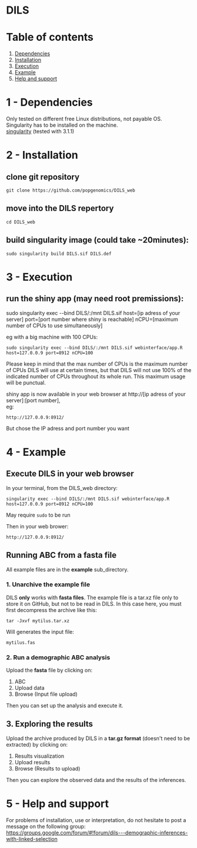 # DILS
# Table of contents
1. [Dependencies](#1---dependencies)     
2. [Installation](#2---installation)  
3. [Execution](#3---execution)  
4. [Example](#4---example)  
5. [Help and support](#5---help-and-support)

# 1 - Dependencies
Only tested on different free Linux distributions, not payable OS.  
Singularity has to be installed on the machine.  
[singularity](https://sylabs.io/docs/) (tested with 3.1.1)   
	
# 2 - Installation
## clone git repository  
```
git clone https://github.com/popgenomics/DILS_web  
```

## move into the DILS repertory  
```
cd DILS_web  
```
	
## build singularity image (could take ~20minutes):  
```  
sudo singularity build DILS.sif DILS.def  
```

# 3 - Execution  	
## run the shiny app (may need root premissions):  
sudo singularity exec --bind DILS/:/mnt DILS.sif host=[ip adress of your server] port=[port number where shiny is reachable] nCPU=[maximum number of CPUs to use simultaneously]
  
eg with a big machine with 100 CPUs:  
```  
sudo singularity exec --bind DILS/:/mnt DILS.sif webinterface/app.R host=127.0.0.9 port=8912 nCPU=100
```  

Please keep in mind that the max number of CPUs is the maximum number of CPUs DILS will use at certain times, but that DILS will not use 100% of the indicated number of CPUs throughout its whole run. This maximum usage will be punctual.  
  
shiny app is now available in your web browser at http://[ip adress of your server]:[port number],  
eg:  
```
http://127.0.0.9:8912/
```
But chose the IP adress and port number you want 
  
# 4 - Example  
## Execute DILS in your web browser
In your terminal, from the DILS_web directory:  
```  
singularity exec --bind DILS/:/mnt DILS.sif webinterface/app.R host=127.0.0.9 port=8912 nCPU=100
```  
May require `sudo` to be run
  
Then in your web brower:  
```
http://127.0.0.9:8912/
```

## Running ABC from a fasta file  
All example files are in the **example** sub_directory.  

### 1. Unarchive the example file  
DILS **only** works with **fasta files**. The example file is a tar.xz file only to store it on GitHub, but not to be read in DILS. In this case here, you must first decompress the archive like this:  
```
tar -Jxvf mytilus.tar.xz
```
Will generates the input file: 
```
mytilus.fas
```

###  2. Run a demographic ABC analysis  
Upload the **fasta** file by clicking on:  
1. ABC  
2. Upload data  
3. Browse (Input file upload)  
  
Then you can set up the analysis and execute it.  

## 3. Exploring the results
Upload the archive produced by DILS in a **tar.gz format** (doesn't need to be extracted) by clicking on:  
1. Results visualization  
2. Upload results  
3. Browse (Results to upload)  

Then you can explore the observed data and the results of the inferences.  

# 5 - Help and support  
For problems of installation, use or interpretation, do not hesitate to post a message on the following group:  
https://groups.google.com/forum/#!forum/dils---demographic-inferences-with-linked-selection 

